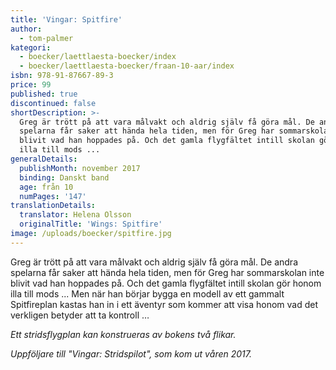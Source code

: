 ```yaml
---
title: 'Vingar: Spitfire'
author:
  - tom-palmer
kategori:
  - boecker/laettlaesta-boecker/index
  - boecker/laettlaesta-boecker/fraan-10-aar/index
isbn: 978-91-87667-89-3
price: 99
published: true
discontinued: false
shortDescription: >-
  Greg är trött på att vara målvakt och aldrig själv få göra mål. De andra
  spelarna får saker att hända hela tiden, men för Greg har sommarskolan inte
  blivit vad han hoppades på. Och det gamla flygfältet intill skolan gör honom
  illa till mods ...
generalDetails:
  publishMonth: november 2017
  binding: Danskt band
  age: från 10
  numPages: '147'
translationDetails:
  translator: Helena Olsson
  originalTitle: 'Wings: Spitfire'
image: /uploads/boecker/spitfire.jpg
---
```

Greg är trött på att vara målvakt och aldrig själv få göra mål. De andra spelarna får saker att hända hela tiden, men för Greg har sommarskolan inte blivit vad han hoppades på. Och det gamla flygfältet intill skolan gör honom illa till mods ... Men när han börjar bygga en modell av ett gammalt Spitfireplan kastas han in i ett äventyr som kommer att visa honom vad det verkligen betyder att ta kontroll …

_Ett stridsflygplan kan konstrueras av bokens två flikar._

_Uppföljare till "Vingar: Stridspilot", som kom ut våren 2017._
